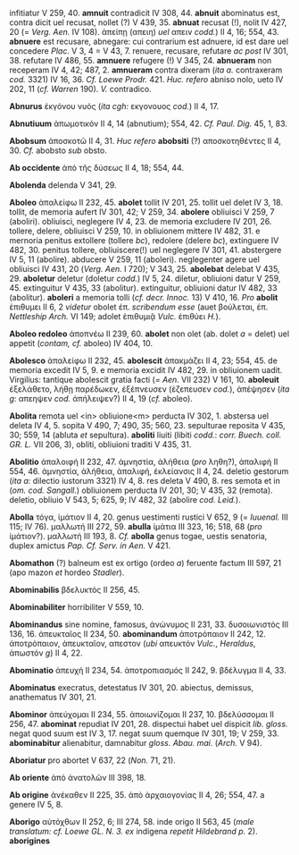 infitiatur V 259, 40. **amnuit** contradicit IV 308, 44. **abnuit**
abominatus est, contra dicit uel recusat, nollet (?) V 439, 35.
**abnuat** recusat (!), nolit IV 427, 20 (= *Verg. Aen.* IV 108).
ἀπείπῃ (απειη) *uel* απειν *codd.*) II 4, 16; 554, 43. **abnuere** est
recusare, abnegare: cui contrarium est adnuere, id est dare uel
concedere *Plac.* V 3, 4 = V 43, 7. renuere, recusare, refutare *ac
post* IV 301, 38. refutare IV 486, 55. **amnuere** refugere (!) V 345,
24. **abnueram** non receperam IV 4, 42; 487, 2. **amnueram** contra
dixeram (*ita a.* contraxeram *cod.* 3321) IV 16, 36. *Cf. Loewe Prodr.*
421. *Huc. refero* abniso nolo, ueto IV 202, 11 (*cf. Warren* 190). *V.*
contradico.

**Abnurus** ἐκγόνου νυός (*ita cgh:* εκγονουος *cod.*) II 4, 17.

**Abnutiuum** ἀπωμοτικόν II 4, 14 (abnutium); 554, 42. *Cf. Paul. Dig.*
45, 1, 83.

**Abobsum** ἀποσκοτῶ II 4, 31. *Huc refero* **abobsiti** (?)
αποσκοτηθέντες II 4, 30. *Cf.* abobsto *sub* obsto.

**Ab occidente** ἀπὸ τῆς δύσεως II 4, 18; 554, 44.

**Abolenda** delenda V 341, 29.

**Aboleo** ἀπαλείφω II 232, 45. **abolet** tollit IV 201, 25. tollit uel
delet IV 3, 18. tollit, de memoria aufert IV 301, 42; V 259, 34.
**abolere** obliuisci V 259, 7 (aboliri). obliuisci, neglegere IV 4, 23.
de memoria excludere IV 201, 26. tollere, delere, obliuisci V 259, 10.
in obliuionem mittere IV 482, 31. e mernoria penitus extollere (tollere
*bc*), redolere (delere *bc*), extinguere IV 482, 30. penitus
tollere, obliuiscere(!) uel neglegere IV 301, 41. abstergere IV 5, 11
(abolire). abducere V 259, 11 (aboleri). neglegenter agere uel obliuisci
IV 431, 20 (*Verg. Aen.* I 720); V 343, 25. **abolebat** delebat V
435, 29. **aboletur** deletur (doletur *codd.*) IV 5, 24. diletur,
obliuioni datur V 259, 45. extinguitur V 435, 33 (abolitur).
extinguitur, obliuioni datur IV 482, 33 (abolitur). **aboleri** a
memoria tolli (*cf. decr. Innoc.* 13) V 410, 16. *Pro* **abolit**
ἐπιθυμει II 6, 2 *videtur* obolet ἐπ. *scribendum esse* (auet βούλεται,
ἐπ. *Nettleship Arch.* VI 149; adolet ἐπιθυμιᾷ *Vulc.* ἐπιθὐει *H.*).

**Aboleo redoleo** ἀποπνέω II 239, 60. **abolet** non olet (ab. dolet
*a* = delet) uel appetit (*contam, cf.* aboleo) IV 404, 10.

**Abolesco** ἀπαλείφω II 232, 45. **abolescit** ἀπακμάζει II 4, 23; 554,
45. de memoria excedit IV 5, 9. e memoria excidit IV 482, 29. in
obliuionem uadit. Virgilius: tantique abolescit gratia facti (*= Aen.*
VII 232) V 161, 10. **aboleuit** ἐξελάθετο, λήθῃ παρέδωκεν, ἐξέπνευσεν
(ἐζεπευσεν *cod.*), ἀπέψησεν (*ita g*: απεηψεν *cod.* ἀπήλειψεν?) II 4,
19 (*cf.* aboleo).

**Abolita** remota uel \<in\> obliuione\<m\> perducta IV 302, 1.
abstersa uel deleta IV 4, 5. sopita V 490, 7; 490, 35; 560, 23.
sepulturae reposita V 435, 30; 559, 14 (abluta *et* sepultura).
**aboliti** liuiti (libiti *codd.*: *corr. Buech. coll. GR. L.* VII 206,
3), obliti, obliuioni traditi V 435, 31.

**Abolitio** ἀπαλοιφή II 232, 47. ἀμνηστία, ἀλήθεια (*pro* ληθη?),
ἀπαλιφή II 554, 46. ἀμνηστία, ἀλήθεια, ἀπαλιφή, ἐκλείανσις II 4, 24.
deletio gestorum (*ita a:* dilectio iustorum 3321) IV 4, 8. res deleta V
490, 8. res semota et in (*om. cod. Sangall.*) obliuionem perducta IV
201, 30; V 435, 32 (remota). deletio, obliuio V 543, 5; 625, 9; IV 482,
32 (abolire *cod. Leid.*).

**Abolla** τόγα, ἱμάτιον II 4, 20. genus uestimenti rustici V 652, 9 (=
*Iuuenal.* III 115; IV 76). μαλλωτή III 272, 59. **abulla** ἱμάτια III
323, 16; 518, 68 (*pro* ἱμάτιον?). μαλλωτή III 193, 8. *Cf.* **abolla**
genus togae, uestis senatoria, duplex amictus *Pap. Cf. Serv. in Aen.* V
421.

**Abomathon** (?) balneum est ex ortigo (ordeo *a*) feruente factum III
597, 21 (apo mazon *et* hordeo *Stadler*).

**Abominabilis** βδελυκτός II 256, 45.

**Abominabiliter** horribiliter V 559, 10.

**Abominandus** sine nomine, famosus, ἀνώνυμος II 231, 33. δυσοιωνιστός
III 136, 16. ἀπευκταῖος II 234, 50. **abominandum** ἀποτρόπαιον II 242,
12. ἀποτρόπαιον, ἀπευκταῖον, απεστον (*ubi* απευκτόν *Vulc.*, *Heraldus*,
ἀπωστόν *g*) II 4, 22.

**Abominatio** ἀπευχή II 234, 54. ἀποτροπιασμός II 242, 9. βδέλυγμα II
4, 33.

**Abominatus** execratus, detestatus IV 301, 20. abiectus, demissus,
anathematus IV 301, 21.

**Abominor** ἀπεύχομαι II 234, 55. ἀποιωνίζομαι II 237, 10. βδελύσσομαι
II 256, 47. **abominat** repudiat IV 201, 28. dispectui habet uel
dispicit *lib. gloss.* negat quod suum est IV 3, 17. negat suum quemque
IV 301, 19; V 259, 33. **abominabitur** alienabitur, damnabitur *gloss.
Abau. mai.* (*Arch.* V 94).

**Aboriatur** pro abortet V 637, 22 (*Non.* 71, 21).

**Ab oriente** ἀπὸ ἀνατολῶν III 398, 18.

**Ab origine** ἀνέκαθεν II 225, 35. ἀπὸ ἀρχαιογονίας II 4, 26; 554, 47.
a genere IV 5, 8.

**Aborigo** αὐτόχθων II 252, 6; III 274, 58. inde origo II 563, 45
(*male translatum: cf. Loewe GL. N. 3. ex* indigena *repetit Hildebrand
p.* 2). **aborigines**
